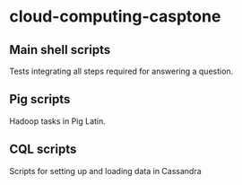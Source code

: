 # cloud-computing-casptone

## Main shell scripts

Tests integrating all steps required for answering a question.

## Pig scripts

Hadoop tasks in Pig Latin.

## CQL scripts

Scripts for setting up and loading data in Cassandra
